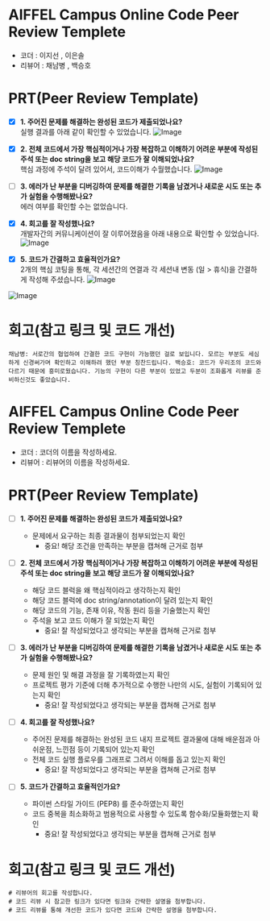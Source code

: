 # AIFFEL Campus Online Code Peer Review Templete
- 코더 :  이지선 , 이은솔
- 리뷰어 : 채남병 , 백승호


# PRT(Peer Review Template)
- [x]  **1. 주어진 문제를 해결하는 완성된 코드가 제출되었나요?**  
   실행 결과를 아래 같이 확인할 수 있었습니다.
    ![Image](https://github.com/snow-white2024/AIFFEL_-Eunsollee/blob/master/Flutter/Fquest1/1%E1%84%87%E1%85%A5%E1%86%AB%20%E1%84%89%E1%85%B3%E1%84%89%E1%85%A3%E1%86%BA.png?raw=true)

- [x]  **2. 전체 코드에서 가장 핵심적이거나 가장 복잡하고 이해하기 어려운 부분에 작성된 
주석 또는 doc string을 보고 해당 코드가 잘 이해되었나요?**  
    핵심 과정에 주석이 달려 있어서, 코드이해가 수월했습니다.
        ![Image](https://github.com/snow-white2024/AIFFEL_-Eunsollee/blob/master/Flutter/Fquest1/2%E1%84%87%E1%85%A5%E1%86%AB%20%E1%84%89%E1%85%B3%E1%84%89%E1%85%A3%E1%86%BA.png?raw=true)
       
- [ ]  **3. 에러가 난 부분을 디버깅하여 문제를 해결한 기록을 남겼거나
새로운 시도 또는 추가 실험을 수행해봤나요?**  
   에러 여부를 확인할 수는 없었습니다.
     
- [x]  **4. 회고를 잘 작성했나요?**  
    개발자간의 커뮤니케이션이 잘 이루어졌음을 아래 내용으로 확인할 수 있었습니다.
         ![Image](https://github.com/snow-white2024/AIFFEL_-Eunsollee/blob/master/Flutter/Fquest1/4%E1%84%87%E1%85%A5%E1%86%AB%20%E1%84%89%E1%85%B3%E1%84%89%E1%85%A3%E1%86%BA.png?raw=true)
       
- [x]  **5. 코드가 간결하고 효율적인가요?**  
   2개의 핵심 코팅을 통해, 각 세션간의 연결과 각 세션내 변동 (일 > 휴식)을 간결하게 작성해 주셨습니다. 
![Image](https://github.com/snow-white2024/AIFFEL_-Eunsollee/blob/master/Flutter/Fquest1/5%E1%84%87%E1%85%A5%E1%86%AB%20%E1%84%89%E1%85%B3%E1%84%89%E1%85%A3%E1%86%BA1.png?raw=true)

![Image](https://github.com/snow-white2024/AIFFEL_-Eunsollee/blob/master/Flutter/Fquest1/5%E1%84%87%E1%85%A5%E1%86%AB%20%E1%84%89%E1%85%B3%E1%84%89%E1%85%A3%E1%86%BA2.png?raw=true)
# 회고(참고 링크 및 코드 개선)
``
채남병: 서로간의 협업하여 간결한 코드 구현이 가능했던 걸로 보입니다.
모르는 부분도 세심하게 신경써가며 확인하고 이해하려 했던 부분 칭찬드립니다.
백승호: 코드가 우리조의 코드와 다르기 때문에 흥미로웠습니다.
기능의 구현이 다른 부분이 있었고 두분이 조화롭게 리뷰를 준비하신것도 좋았습니다. 
``
# AIFFEL Campus Online Code Peer Review Templete
- 코더 : 코더의 이름을 작성하세요.
- 리뷰어 : 리뷰어의 이름을 작성하세요.


# PRT(Peer Review Template)
- [ ]  **1. 주어진 문제를 해결하는 완성된 코드가 제출되었나요?**
    - 문제에서 요구하는 최종 결과물이 첨부되었는지 확인
        - 중요! 해당 조건을 만족하는 부분을 캡쳐해 근거로 첨부
    
- [ ]  **2. 전체 코드에서 가장 핵심적이거나 가장 복잡하고 이해하기 어려운 부분에 작성된 
주석 또는 doc string을 보고 해당 코드가 잘 이해되었나요?**
    - 해당 코드 블럭을 왜 핵심적이라고 생각하는지 확인
    - 해당 코드 블럭에 doc string/annotation이 달려 있는지 확인
    - 해당 코드의 기능, 존재 이유, 작동 원리 등을 기술했는지 확인
    - 주석을 보고 코드 이해가 잘 되었는지 확인
        - 중요! 잘 작성되었다고 생각되는 부분을 캡쳐해 근거로 첨부
        
- [ ]  **3. 에러가 난 부분을 디버깅하여 문제를 해결한 기록을 남겼거나
새로운 시도 또는 추가 실험을 수행해봤나요?**
    - 문제 원인 및 해결 과정을 잘 기록하였는지 확인
    - 프로젝트 평가 기준에 더해 추가적으로 수행한 나만의 시도, 
    실험이 기록되어 있는지 확인
        - 중요! 잘 작성되었다고 생각되는 부분을 캡쳐해 근거로 첨부
        
- [ ]  **4. 회고를 잘 작성했나요?**
    - 주어진 문제를 해결하는 완성된 코드 내지 프로젝트 결과물에 대해
    배운점과 아쉬운점, 느낀점 등이 기록되어 있는지 확인
    - 전체 코드 실행 플로우를 그래프로 그려서 이해를 돕고 있는지 확인
        - 중요! 잘 작성되었다고 생각되는 부분을 캡쳐해 근거로 첨부
        
- [ ]  **5. 코드가 간결하고 효율적인가요?**
    - 파이썬 스타일 가이드 (PEP8) 를 준수하였는지 확인
    - 코드 중복을 최소화하고 범용적으로 사용할 수 있도록 함수화/모듈화했는지 확인
        - 중요! 잘 작성되었다고 생각되는 부분을 캡쳐해 근거로 첨부


# 회고(참고 링크 및 코드 개선)
```
# 리뷰어의 회고를 작성합니다.
# 코드 리뷰 시 참고한 링크가 있다면 링크와 간략한 설명을 첨부합니다.
# 코드 리뷰를 통해 개선한 코드가 있다면 코드와 간략한 설명을 첨부합니다.
```
